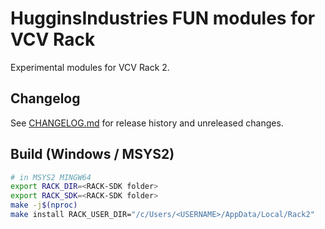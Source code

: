 # HugginsIndustries FUN modules for VCV Rack

Experimental modules for VCV Rack 2.

## Changelog
See [CHANGELOG.md](CHANGELOG.md) for release history and unreleased changes.

## Build (Windows / MSYS2)
```bash
# in MSYS2 MINGW64
export RACK_DIR=<RACK-SDK folder>
export RACK_SDK=<RACK-SDK folder>
make -j$(nproc)
make install RACK_USER_DIR="/c/Users/<USERNAME>/AppData/Local/Rack2"